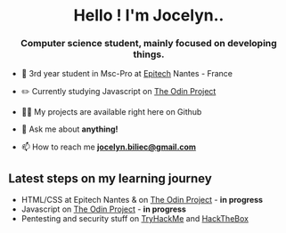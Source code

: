 <h1 align="center">Hello ! I'm Jocelyn..</h1>
<h3 align="center">Computer science student, mainly focused on developing things.</h3>

- :blue_book: 3rd year student in Msc-Pro at [Epitech](https://www.epitech.eu/fr/formations/msc-pro/) Nantes - France

- ✏️ Currently studying Javascript on [The Odin Project](https://theodinproject.com/)

- 👨‍💻 My projects are available right here on Github

- 💬 Ask me about **anything!**

- 📫 How to reach me **jocelyn.biliec@gmail.com**


## Latest steps on my learning journey
- HTML/CSS at Epitech Nantes & on [The Odin Project](https://theodinproject.com/) - **in progress**
- Javascript on [The Odin Project](https://theodinproject.com/courses/nodejs) - **in progress**
- Pentesting and security stuff on [TryHackMe](http://tryhackme.com) and [HackTheBox](http://hackthebox.eu)
